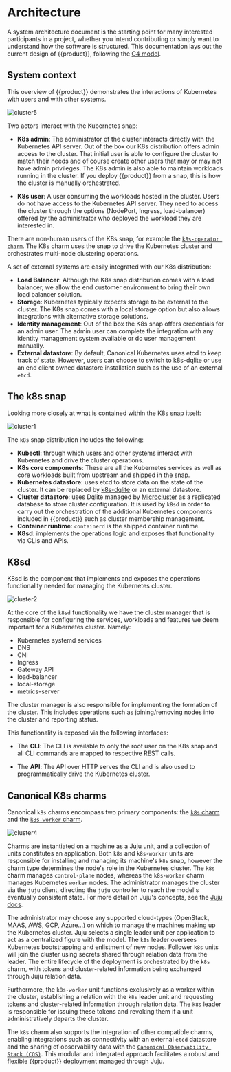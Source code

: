 # Architecture

A system architecture document is the starting point for many interested
participants in a project, whether you intend contributing or simply want to
understand how the software is structured. This documentation lays out the
current design of {{product}}, following the [C4 model].

## System context

This overview of {{product}} demonstrates the interactions of
Kubernetes with users and with other systems.

![cluster5][]

Two actors interact with the Kubernetes snap:

- **K8s admin**: The administrator of the cluster interacts directly with the
Kubernetes API server. Out of the box our K8s distribution offers admin
access to the cluster. That initial user is able to configure the cluster to
match their needs and of course create other users that may or may not have
admin privileges. The K8s admin is also able to maintain workloads running
in the cluster. If you deploy {{product}} from a snap, this is how the cluster
is manually orchestrated.

- **K8s user**: A user consuming the workloads hosted in the cluster. Users do
not have access to the Kubernetes API server. They need to access the cluster
through the options (NodePort, Ingress, load-balancer) offered by the
administrator who deployed the workload they are interested in.

There are non-human users of the K8s snap, for example the [`k8s-operator
charm`][K8s charm]. The K8s charm uses the snap to drive the Kubernetes cluster
and orchestrates multi-node clustering operations.

A set of external systems are easily integrated with our K8s
distribution:

- **Load Balancer**: Although the K8s snap distribution comes with a
load balancer, we allow the end customer environment to bring their own load
balancer solution.
- **Storage**: Kubernetes typically expects storage to be external to the
cluster. The K8s snap comes with a local storage option but also
allows integrations with alternative storage solutions.
- **Identity management**: Out of the box the K8s snap offers credentials for
an admin user. The admin user can complete the integration with any identity
management system available or do user management manually.
- **External datastore**: By default, Canonical Kubernetes uses etcd to
keep track of state. However, users can choose to switch to k8s-dqlite or
use an end client owned datastore installation such as the use of an
external `etcd`.

## The k8s snap

Looking more closely at what is contained within the K8s snap itself:

![cluster1][]

The `k8s` snap distribution includes the following:

- **Kubectl**: through which users and other systems interact with Kubernetes
and drive the cluster operations.
- **K8s core components**: These are all the Kubernetes services as well as core
workloads built from upstream and shipped in the snap.
- **Kubernetes datastore**: uses etcd to store data on the state of the
cluster. It can be replaced by [k8s-dqlite] or an external datastore.
- **Cluster datastore**: uses Dqlite managed by [Microcluster] as a replicated
database to store cluster configuration. It is used
by `k8sd` in order to carry out the orchestration of the additional Kubernetes
components included in {{product}} such as cluster membership management.
- **Container runtime**: `containerd` is the shipped container runtime.
- **K8sd**: implements the operations logic and exposes that
functionality via CLIs and APIs.

## K8sd

K8sd is the component that implements and exposes the operations functionality
needed for managing the Kubernetes cluster.

![cluster2][]

At the core of the `k8sd` functionality we have the cluster manager that is
responsible for configuring the services, workloads and features we deem
important for a Kubernetes cluster. Namely:

- Kubernetes systemd services
- DNS
- CNI
- Ingress
- Gateway API
- load-balancer
- local-storage
- metrics-server

The cluster manager is also responsible for implementing the formation of the
cluster. This includes operations such as joining/removing nodes into the
cluster and reporting status.

This functionality is exposed via the following interfaces:

- The **CLI**: The CLI is available to only the root user on the K8s snap and
all CLI commands are mapped to respective REST calls.

- The **API**: The API over HTTP serves the CLI and is also used to
programmatically drive the Kubernetes cluster.

## Canonical K8s charms

Canonical `k8s` charms encompass two primary components: the [`k8s` charm][K8s
charm] and the [`k8s-worker` charm][K8s-worker charm].

![cluster4][]

Charms are instantiated on a machine as a Juju unit, and a collection of units
constitutes an application. Both `k8s` and `k8s-worker` units are responsible
for installing and managing its machine's `k8s` snap, however the charm type
determines the node's role in the Kubernetes cluster. The `k8s` charm manages
`control-plane` nodes, whereas the `k8s-worker` charm manages Kubernetes
`worker` nodes. The administrator manages the cluster via the `juju` client,
directing the `juju` controller to reach the model's eventually consistent
state. For more detail on Juju's concepts, see the [Juju docs][].

The administrator may choose any supported cloud-types (OpenStack, MAAS, AWS,
GCP, Azure...) on which to manage the machines making up the Kubernetes
cluster. Juju selects a single leader unit per application to act as a
centralized figure with the model. The `k8s` leader oversees Kubernetes
bootstrapping and enlistment of new nodes. Follower `k8s` units will join the
cluster using secrets shared through relation data from the leader. The entire
lifecycle of the deployment is orchestrated by the `k8s` charm, with tokens and
cluster-related information being exchanged through Juju relation data.

Furthermore, the `k8s-worker` unit functions exclusively as a worker within the
cluster, establishing a relation with the `k8s` leader unit and requesting
tokens and cluster-related information through relation data. The `k8s` leader
is responsible for issuing these tokens and revoking them if a unit
administratively departs the cluster.

The `k8s` charm also supports the integration of other compatible charms,
enabling integrations such as connectivity with an external `etcd` datastore
and the sharing of observability data with the [`Canonical Observability Stack
(COS)`][COS docs]. This modular and integrated approach facilitates a robust
and flexible {{product}} deployment managed through Juju.

<!-- IMAGES -->

[cluster1]: https://assets.ubuntu.com/v1/de97f360-snap10-04.svg
[cluster2]: https://assets.ubuntu.com/v1/24ea67c0-k8sd10-04.svg
[cluster4]: https://assets.ubuntu.com/v1/53a083a9-charms.svg
[cluster5]: https://assets.ubuntu.com/v1/bcfe150f-overview.svg

<!-- LINKS -->
[C4 model]:           https://c4model.com/
[K8s charm]:          https://charmhub.io/k8s
[K8s-Worker charm]:   https://charmhub.io/k8s-worker
[Juju docs]:          https://juju.is/docs/juju
[COS docs]:           https://ubuntu.com/observability
[k8s-dqlite]:             https://github.com/canonical/k8s-dqlite
[Microcluster]:       https://github.com/canonical/microcluster

